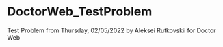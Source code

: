 # DoctorWeb_TestProblem

Test Problem from Thursday, 02/05/2022 by Aleksei Rutkovskii for Doctor Web
